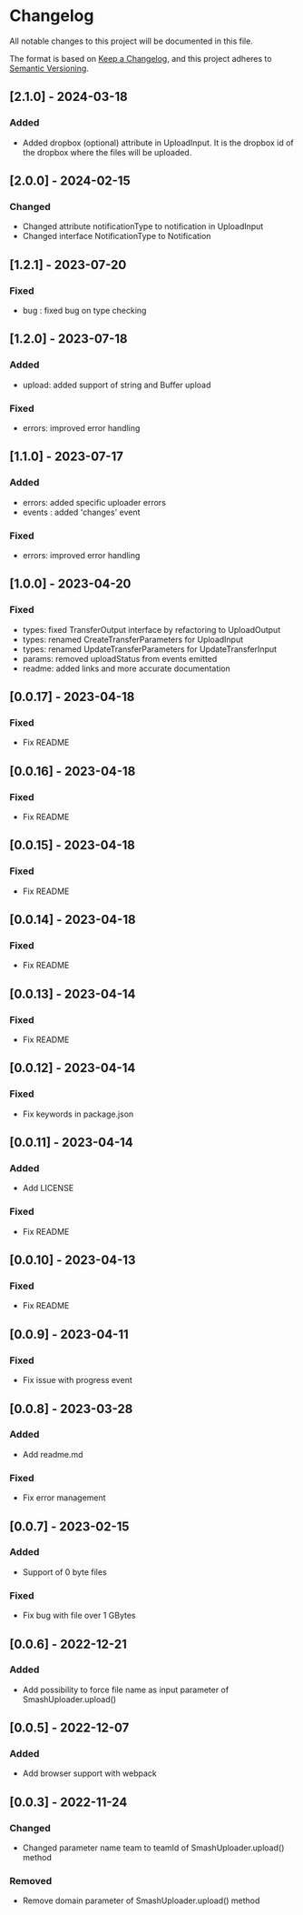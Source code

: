 # Changelog

All notable changes to this project will be documented in this file.

The format is based on [Keep a Changelog](https://keepachangelog.com/en/1.0.0/),
and this project adheres to [Semantic Versioning](https://semver.org/spec/v2.0.0.html).

## [2.1.0] - 2024-03-18

### Added

- Added dropbox (optional) attribute in UploadInput. It is the dropbox id of the dropbox where the files will be uploaded.

## [2.0.0] - 2024-02-15

### Changed

- Changed attribute notificationType to notification in UploadInput
- Changed interface NotificationType to Notification

## [1.2.1] - 2023-07-20

### Fixed
- bug : fixed bug on type checking 
## [1.2.0] - 2023-07-18

### Added
- upload: added support of string and Buffer upload 
### Fixed
- errors: improved error handling
## [1.1.0] - 2023-07-17

### Added
- errors: added specific uploader errors 
- events : added 'changes' event
### Fixed
- errors: improved error handling

## [1.0.0] - 2023-04-20

### Fixed
- types: fixed TransferOutput interface by refactoring to UploadOutput
- types: renamed CreateTransferParameters for UploadInput
- types: renamed UpdateTransferParameters for UpdateTransferInput
- params: removed uploadStatus from events emitted
- readme: added links and more accurate documentation

## [0.0.17] - 2023-04-18

### Fixed
- Fix README
## [0.0.16] - 2023-04-18

### Fixed
- Fix README
## [0.0.15] - 2023-04-18

### Fixed
- Fix README

## [0.0.14] - 2023-04-18

### Fixed
- Fix README

## [0.0.13] - 2023-04-14

### Fixed
- Fix README


## [0.0.12] - 2023-04-14

### Fixed
- Fix keywords in package.json


## [0.0.11] - 2023-04-14

### Added
- Add LICENSE

### Fixed
- Fix README


## [0.0.10] - 2023-04-13

### Fixed
- Fix README


## [0.0.9] - 2023-04-11

### Fixed
- Fix issue with progress event


## [0.0.8] - 2023-03-28

### Added
- Add readme.md

### Fixed
- Fix error management


## [0.0.7] - 2023-02-15

### Added

- Support of 0 byte files

### Fixed 

- Fix bug with file over 1 GBytes

## [0.0.6] - 2022-12-21

### Added

- Add possibility to force file name as input parameter of SmashUploader.upload()

## [0.0.5] - 2022-12-07

### Added

- Add browser support with webpack


## [0.0.3] - 2022-11-24

### Changed

- Changed parameter name team to teamId of SmashUploader.upload() method

### Removed

- Remove domain parameter of SmashUploader.upload() method
